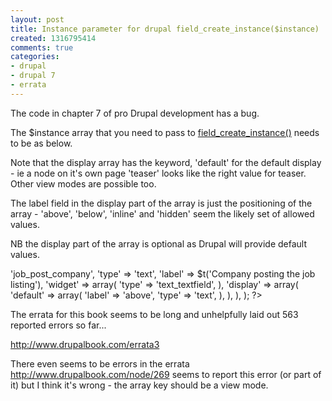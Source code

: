 ```yaml
---
layout: post
title: Instance parameter for drupal field_create_instance($instance)
created: 1316795414
comments: true
categories:
- drupal
- drupal 7
- errata
---
```

The code in chapter 7 of pro Drupal development has a bug.

The $instance array that you need to pass to <a href="http://api.drupal.org/api/drupal/modules--field--field.crud.inc/function/field_create_instance/7">field_create_instance()</a> needs to be as below.

Note that the display array has the keyword, 'default' for the default display - ie a node on it's own page 'teaser' looks like the right value for teaser. Other view modes are possible too.

The label field in the display part of the array is just the positioning of the array - 'above', 'below', 'inline' and 'hidden' seem the likely set of allowed values.

NB the display part of the array is optional as Drupal will provide default values.

<?php

array( 
    array(
        'field_name' => 'job_post_company',
        'type'       => 'text',
        'label'      => $t('Company posting the job listing'),
        'widget'     => array(
                   'type' => 'text_textfield',
         ),
        'display' => array(
           'default' => array(
               'label' => 'above',
               'type'  => 'text',
         ),
     ),
   ),
);
?>

The errata for this book seems to be long and unhelpfully laid out 563 reported errors so far...

http://www.drupalbook.com/errata3


There even seems to be errors in the errata http://www.drupalbook.com/node/269 seems to report this error (or part of it) but I think it's wrong - the array key should be a view mode. 
